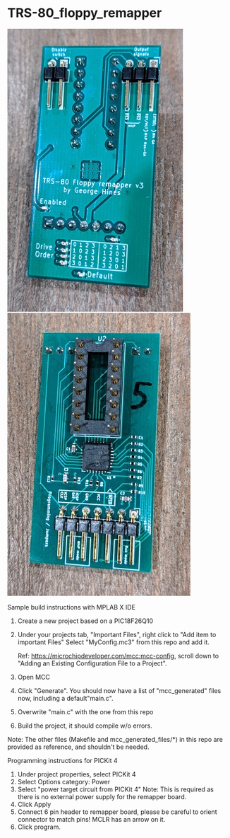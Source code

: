 # TRS-80_floppy_remapper

![front of board](/img/front-v3.jpg)![back of board](/img/back-v3.jpg)

Sample build instructions with MPLAB X IDE

1. Create a new project based on a PIC18F26Q10
2. Under your projects tab, "Important Files", right click to "Add item to important Files"
   Select "MyConfig.mc3" from this repo and add it.
   
   Ref: https://microchipdeveloper.com/mcc:mcc-config, scroll down
   to "Adding an Existing Configuration File to a Project".
   
3. Open MCC
4. Click "Generate".  You should now have a list of "mcc_generated" files now, including
   a default"main.c".
5. Overwrite "main.c" with the one from this repo
6. Build the project, it should compile w/o errors.

Note: The other files (Makefile and mcc_generated_files/*)
in this repo are provided as reference, and shouldn't be needed.

Programming instructions for PICKit 4

1. Under project properties, select PICKit 4
2. Select Options category: Power
3. Select "power target circuit from PICKit 4"
   Note: This is required as there is no external power supply for the remapper board.
4. Click Apply
5. Connect 6 pin header to remapper board, please be careful to orient
   connector to match pins!  MCLR has an arrow on it.
6. Click program.

